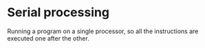# Serial processing

Running a program on a single processor, so all the instructions are executed one after the other.
